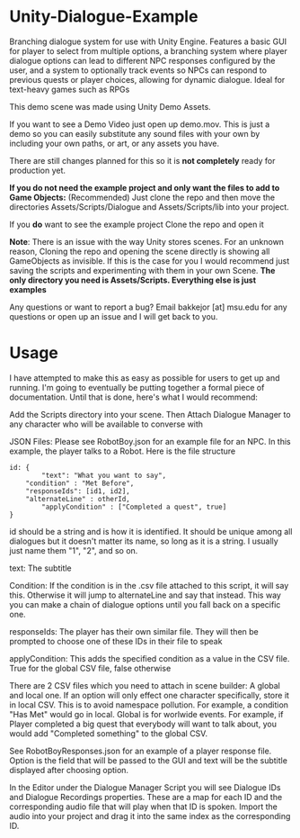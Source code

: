 # Unity-Dialogue-Example

Branching dialogue system for use with Unity Engine. Features a basic GUI for player to select from multiple options, a branching system where player dialogue options can lead to different NPC responses configured by the user, and a system to optionally track events so NPCs can respond to previous quests or player choices, allowing for dynamic dialogue. Ideal for text-heavy games such as RPGs

This demo scene was made using Unity Demo Assets.

If you want to see a Demo Video just open up demo.mov. This is just a demo so you can easily substitute any sound files with your own by including your own paths, or art, or any assets you have.

There are still changes planned for this so it is **not completely** ready for production yet.

**If you do not need the example project and only want the files to add to Game Objects:** (Recommended)
  Just clone the repo and then move the directories Assets/Scripts/Dialogue and Assets/Scripts/lib into your project.

If you **do** want to see the example project
  Clone the repo and open it
  
  **Note**: There is an issue with the way Unity stores scenes. For an unknown reason, Cloning the repo and opening the scene directly is showing all GameObjects as invisible. If this is the  case for you I would recommend just saving the scripts and experimenting with them in your own Scene. **The only directory you need is Assets/Scripts. Everything else is just examples**
  
  Any questions or want to report a bug? Email bakkejor [at] msu.edu for any questions or open up an issue and I will get back to you.
  
  # Usage #
  
  I have attempted to make this as easy as possible for users to get up and running. I'm going to eventually be putting together a formal piece of documentation. Until that is done, here's what I would recommend:
  
Add the Scripts directory into your scene. Then Attach Dialogue Manager to any character who will be available to converse with

JSON Files:
Please see RobotBoy.json for an example file for an NPC. In this example, the player talks to a Robot. Here is the file structure

	id: {
	        "text": "What you want to say",
		"condition" : "Met Before",
		"responseIds": [id1, id2],
		"alternateLine" : otherId,
	        "applyCondition" : ["Completed a quest", true]
	}

id should be a string and is how it is identified. It should be unique among all dialogues but it doesn't matter its name, so long as it is a string. I usually just name them "<characterName>1", "<characterName>2", and so on.

text: The subtitle

Condition: If the condition is in the .csv file attached to this script, it will say this. Otherwise it will jump to 
alternateLine and say that instead. This way you can make a chain of dialogue options until you fall back on a specific one.

responseIds: The player has their own similar file. They will then be prompted to choose one of these IDs in their file to speak

applyCondition: This adds the specified condition as a value in the CSV file. True for the global CSV file, false otherwise

There are 2 CSV files which you need to attach in scene builder: A global and local one. If an option will only effect one character specifically, store it in local CSV. This is to avoid namespace pollution. For example, a condition "Has Met" would go in local. Global is for worlwide events. For example, if Player completed a big quest that everybody will want to talk about, you would add "Completed something" to the global CSV.

See RobotBoyResponses.json for an example of a player response file. Option is the field that will be passed to the GUI and text will be the subtitle displayed after choosing option.

In the Editor under the Dialogue Manager Script you will see Dialogue IDs and Dialogue Recordings properties. These are a map for each ID and the corresponding audio file that will play when that ID is spoken. Import the audio into your project and drag it into the same index as the corresponding ID.
